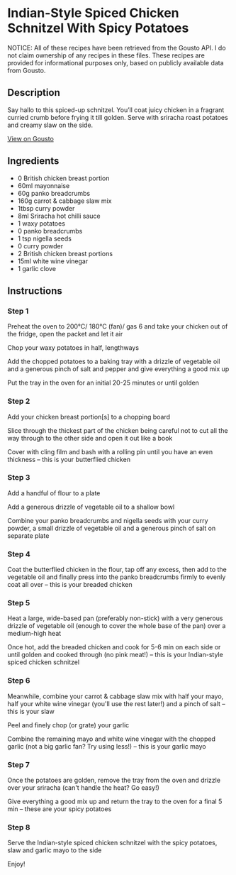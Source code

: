 # Indian-Style Spiced Chicken Schnitzel With Spicy Potatoes

NOTICE: All of these recipes have been retrieved from the Gousto API. I do not claim ownership of any recipes in these files. These recipes are provided for informational purposes only, based on publicly available data from Gousto.

## Description

Say hallo to this spiced-up schnitzel. You’ll coat juicy chicken in a fragrant curried crumb before frying it till golden. Serve with sriracha roast potatoes and creamy slaw on the side.

[View on Gousto](https://www.gousto.co.uk/recipes/cookbook/indian-style-spiced-chicken-schnitzel-with-spicy-potatoes-slaw)

## Ingredients

- 0 British chicken breast portion
- 60ml mayonnaise
- 60g panko breadcrumbs
- 160g carrot & cabbage slaw mix
- 1tbsp curry powder 
- 8ml Sriracha hot chilli sauce
- 1 waxy potatoes
- 0 panko breadcrumbs
- 1 tsp nigella seeds
- 0 curry powder
- 2 British chicken breast portions
- 15ml white wine vinegar
- 1 garlic clove

## Instructions


### Step 1

Preheat the oven to 200°C/ 180°C (fan)/ gas 6 and take your chicken out of the fridge, open the packet and let it air

Chop your waxy potatoes in half, lengthways

Add the chopped potatoes to a baking tray with a drizzle of vegetable oil and a generous pinch of salt and pepper and give everything a good mix up

Put the tray in the oven for an initial 20-25 minutes or until golden


### Step 2

Add your chicken breast portion[s] to a chopping board

Slice through the thickest part of the chicken being careful not to cut all the way through to the other side and open it out like a book

Cover with cling film and bash with a rolling pin until you have an even thickness – this is your butterflied chicken


### Step 3

Add a handful of flour to a plate

Add a generous drizzle of vegetable oil to a shallow bowl

Combine your panko breadcrumbs and nigella seeds with your curry powder, a small drizzle of vegetable oil and a generous pinch of salt on separate plate


### Step 4

Coat the butterflied chicken in the flour, tap off any excess, then add to the vegetable oil and finally press into the panko breadcrumbs firmly to evenly coat all over – this is your breaded chicken


### Step 5

Heat a large, wide-based pan (preferably non-stick) with a very generous drizzle of vegetable oil (enough to cover the whole base of the pan) over a medium-high heat

Once hot, add the breaded chicken and cook for 5-6 min on each side or until golden and cooked through (no pink meat!) – this is your Indian-style spiced chicken schnitzel


### Step 6

Meanwhile, combine your carrot & cabbage slaw mix with half your mayo, half your white wine vinegar (you'll use the rest later!) and a pinch of salt – this is your slaw

Peel and finely chop (or grate) your garlic

Combine the remaining mayo and white wine vinegar with the chopped garlic (not a big garlic fan? Try using less!) – this is your garlic mayo


### Step 7

Once the potatoes are golden, remove the tray from the oven and drizzle over your sriracha (can't handle the heat? Go easy!)

Give everything a good mix up and return the tray to the oven for a final 5 min – these are your spicy potatoes

### Step 8

Serve the Indian-style spiced chicken schnitzel with the spicy potatoes, slaw and garlic mayo to the side

Enjoy!

